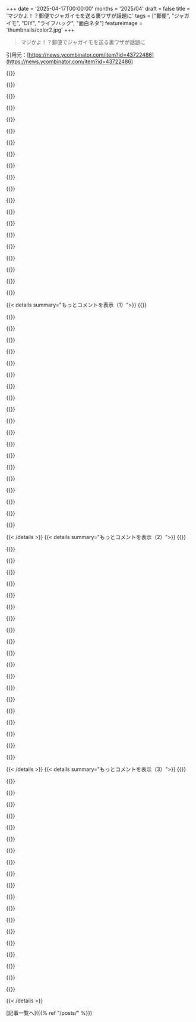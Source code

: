 +++
date = '2025-04-17T00:00:00'
months = '2025/04'
draft = false
title = 'マジかよ！？郵便でジャガイモを送る裏ワザが話題に'
tags = ["郵便", "ジャガイモ", "DIY", "ライフハック", "面白ネタ"]
featureimage = 'thumbnails/color2.jpg'
+++

> マジかよ！？郵便でジャガイモを送る裏ワザが話題に

引用元：[https://news.ycombinator.com/item?id=43722486](https://news.ycombinator.com/item?id=43722486)

{{<matomeQuote body="郵便大好き！うちのママが郵便局で働いてたんだよねー。<br>裏ワザ：第二次世界大戦以降のほとんどのUSの切手は額面がないんだって。eBayで額面の60～75％で古い切手を買えるらしいよ。普通に使えるらしい。<br>ベニヤ板にSharpieで宛名書いたやつをハガキにするのも面白いかも(めっちゃ高くつくけど)。<br>Small Flat Rate Boxの物理学：70lb制限なら、ブラックホールでも入れないと超えられないっしょ。<br>郵便屋さんのために：Medium Flat Rate Boxに1982年以前の銅貨10,000枚詰めると約68lbになるから、別の方法で送ってあげて！" userName="paulkrush" createdAt="2025-04-18T00:03:37" color="#ff5733">}}

{{<matomeQuote body="逆の例：2000年のUSPSの実験から。<br>＞ヘリウム風船。風船に重りが付いてて、住所がマジックで書いてあった。送料は払ってない。担当者は、輸送機が軽くなるからマイナス料金にしてくれって言ったけど笑われたらしい。理由はヘリウム輸送と包装されてないからだって。" userName="Scoundreller" createdAt="2025-04-18T06:42:44" color="">}}

{{<matomeQuote body="同じ記事探してた！画像付きで読みやすいバージョン見つけたよ。<br>https://improbable.com/annals-of-improbable-research-july-au…" userName="timpark" createdAt="2025-04-18T07:42:38" color="#38d3d3">}}

{{<matomeQuote body="https://time.com/archive/6712646/shipping-the-cement-is-in-t…<br>1988年の記事：6000個のコンクリートブロックと4600袋のセメントをエスキモーの村に送る一番安い方法は？郵便で送る！Sam Krogstadって人が、一個ずつ宛名書いて、北極海のWainwrightって場所に送ったんだって。切手代は約45000ドル。他の業者より安かったらしい。<br>郵便局は嬉しくなかったけど、一個あたり70lb以下だから違法じゃないんだって。" userName="drjasonharrison" createdAt="2025-04-19T00:05:30" color="#785bff">}}

{{<matomeQuote body="Krogstad氏は国際郵便の規則をちゃんと確認しなかったんだね。<br>アメリカでTemuみたいなのができたかもしれないのに。" userName="IG_Semmelweiss" createdAt="2025-04-19T01:49:31" color="">}}

{{<matomeQuote body="引っ越しをUSPSでやったよ。結構安かった。<br>アパートがAuke Bay POの真上だったのが良かった。" userName="jachee" createdAt="2025-04-19T04:42:43" color="">}}

{{<matomeQuote body="宅配サービスが重量と容積の両方を料金計算に入れる理由がこれでわかるね。" userName="userbinator" createdAt="2025-04-18T07:22:36" color="#45d325">}}

{{<matomeQuote body="これどういうこと？レモンとかハンマーとか鹿の骨とかをそのまま郵便局に持って行ったの？郵便局員は「箱に入れてください」って言うよね？<br>記事には配達時のことは色々書いてあるけど、発送時のことはほとんど書いてない。USPSの仕組みが違うのかな？鹿の骨とかレモンをそのままポストに入れるのは無理だよね？" userName="skrebbel" createdAt="2025-04-18T19:54:43" color="">}}

{{<matomeQuote body="記事から引用：<br>＞公共のポストに投函するか(入れば)、郵便局で送った(可能なら)。<br>USでは、手紙用のポストと、荷物用のポストがあるよ。荷物は事前にラベルを印刷できるからね。" userName="windhaven" createdAt="2025-04-18T22:41:53" color="#38d3d3">}}

{{<matomeQuote body="＞未開封のミネラルウォーター。<br>翌日、回収を見に行ったら、郵便配達員がラベルを剥がして、飲みながら配達してた。" userName="lelandfe" createdAt="2025-04-18T22:18:04" color="#38d3d3">}}

{{<matomeQuote body="フラットレートが出始めた頃って、確か重量制限なかったんだよね。友達が鉛の人形作ってて、そいつがフラットレートで送ったら80lbsもあったらしい。マジ鉛の塊。偶然かもだけど、数ヶ月後に重量制限ついたんだよね。今でもクソ重いけど。マジ笑える。" userName="chneu" createdAt="2025-04-18T01:50:47" color="">}}

{{<matomeQuote body="重量制限は70ポンド＝31.8kgだよ。鉛は11.35 g/cm^3。小さいフラットレートの箱、21.9 x 13.7 x 4.12 cm = 1236 cm^3 = 14kg。鉛で100%満たして送れるじゃん。タングステンも大丈夫らしいけど23キロになるし、持ち上げるの大変だよ。Medium flat rate box = 95kg；33%鉛とか、45%鉄で送れるね。Large flat rate box = 144kg；22%鉛。" userName="mlyle" createdAt="2025-04-18T04:09:03" color="#ff5c5c">}}

{{<matomeQuote body="（CGS単位は勘弁な、SIに変えるわ。）常温常圧の固体だとオスミウムかイリジウムが最強っぽい。超アクチノイド持ってない限りは。<br>　mass/kg substance<br>　2.57e5 small flat rate box<br>　2.26e5 osmium<br>　2.25e5 iridium<br>　2.65e5 meitnerium (theoretical)<br><br>マイトネリウム合成する金と、秒単位の半減期考えたら、保険と速達マジおすすめ。" userName="Y_Y" createdAt="2025-04-18T12:00:17" color="">}}

{{<matomeQuote body="既知の同位体全部1秒以下じゃん[0]。郵便局着く頃には重量制限以下だよ（で、お前も周りも放射線で死ぬ）。[0] https://en.wikipedia.org/wiki/Meitnerium#Stability_and_half-..." userName="rtkwe" createdAt="2025-04-18T14:13:45" color="#ff5c5c">}}

{{<matomeQuote body="278Mtで何が悪いんだ？4.5秒もあるじゃん。" userName="Y_Y" createdAt="2025-04-18T15:05:00" color="">}}

{{<matomeQuote body="あー、msじゃないの見逃してたわ。でもまだ密度足りなくなるって。Mt一気に作れるとしても。" userName="rtkwe" createdAt="2025-04-18T15:46:02" color="">}}

{{<matomeQuote body="親父が昔、デカめの箱で80年前のUS切手びっしりの荷物受け取ったんだ。2セントから15セントの切手が150枚くらい貼ってあって、数ドル分の送料カバーしてた。<br>で、郵便局が消印押し忘れてて、親父は郵便詐欺することにしたんだと。60セント分くらいの切手を剥がして、俺に手紙送ってきた。それも普通に通ったらしい。" userName="nancyminusone" createdAt="2025-04-18T14:30:27" color="#ff33a1">}}

{{<matomeQuote body="カナダだと市内郵便は消印押されないことよくあるから、切手再利用できるんだよね。親とか祖父母が同じ切手で1年以上手紙送り合ってたよ！" userName="skeeter2020" createdAt="2025-04-18T18:44:12" color="">}}

{{<matomeQuote body="できるからって合法じゃないからな。<br>USA：<br>＞https://www.law.cornell.edu/uscode/text/26/7208<br>＞U.S.C. 7208.4(4)Reuse of stamps(A) Preparation for reuseWillfully removes, or alters the cancellation or defacing marks of, or otherwise prepares, any adhesive stamp, with intent to use, or cause the same to be used, after it has already been used; or(B) TraffickingKnowingly or willfully buys, sells, offers for sale, or gives away, any such washed or restored stamp to any person for use, or knowingly uses the same; or(C) PossessionKnowingly and without lawful excuse (the burden of proof of such excuse being on the accused) has in possession any washed, restored, altered stamp, which has been removed from any vellum, parchment, paper, instrument, writing, package, or article;...shall be guilty of a felony and, upon conviction thereof, shall be fined not more than $10,000, or imprisoned not more than 5 years, or both.<br>＞https://www.law.cornell.edu/cfr/text/27/479.163#:~:text=prev...<br>＞§ 479.163 Reuse of stamps prohibited.A stamp once affixed to one document cannot lawfully be removed and affixed to another. Any person willfully reusing such a stamp shall be subject to the penalty prescribed by 26 U.S.C. 7208.<br>Canada:<br>Section 55 of the Canada Post Corporation Act deals with evading payment of postage, and it is an indictable offence under Section 60, punishable by up to 5 years imprisonment. This means that individuals who intentionally avoid paying for postage or who use the postal service without paying are subject to legal penalties, including potential incarceration.<br>＞https://laws-lois.justice.gc.ca/eng/acts/c-10/FullText.html<br><br>Evading payment of postage55 Every person commits an offence who, for the purpose of evading payment of postage,(a) encloses a letter or any writing intended to serve the purpose of a letter in mail not paid at the rate of postage for letters;(b) uses in payment of postage any previously used postage stamp;" userName="drjasonharrison" createdAt="2025-04-18T23:56:51" color="#ff33a1">}}

{{<matomeQuote body="＞第二次世界大戦以降に発行されたアメリカの切手にはほとんど価値がない。<br>第二次世界大戦以降の切手は、どの国も大体そうだよ。郵便局は、コレクターが新しい切手を買って使わずに保存することを発見したんだ。郵便局にとってはマジでタダ金。多くの国（USPSも含む）は、コレクターに売るために新しいデザインを次々に出してる。俺が子供の頃に集め始めた時、戦後の切手は全部ただの”スープ缶のラベル”だと思って興味なかったわ。" userName="WalterBright" createdAt="2025-04-18T03:50:12" color="#785bff">}}

{{< details summary="もっとコメントを表示（1）">}}
{{<matomeQuote body="そのコメントでTerry Pratchettの「Going Postal」って本を思い出したよ。詐欺師が郵便局の担当になって、切手を売るのがタダでお金になるって気づく話。彼のDiscworldシリーズの中でもお気に入りなんだよね。" userName="retetr" createdAt="2025-04-18T15:16:08" color="#785bff">}}

{{<matomeQuote body="うん、あれって子供向けのシールブックみたいなもんだよね。" userName="WalterBright" createdAt="2025-04-18T16:51:35" color="">}}

{{<matomeQuote body="うちの3歳児が、0.48ドルの切手100枚の本を見つけて、シールだらけのおもちゃを誇らしげに見せてきたことあったわ！" userName="HeyLaughingBoy" createdAt="2025-04-18T16:58:39" color="">}}

{{<matomeQuote body="＞第二次世界大戦以降に発行されたアメリカの切手は、ほとんど額面がないんだよね。<br>「Forever stamps」は2007年に導入されたけど、それ以前に額面がなかった切手って他に何かあったっけ？思い出せないなぁ。" userName="SoftTalker" createdAt="2025-04-18T03:39:19" color="">}}

{{<matomeQuote body="たぶん、古い切手コレクションを額面以下で買えるってことじゃないかな。例えば、この8000枚のコレクションは75ドルだよ。<br>https://www.ebay.com/itm/396477663178<br>写真を見ると、多くが0.01ドル以上の価値があるみたい。キャンセルされてなければ、コレクションをバラして郵便に使えば、何倍にもなるんじゃない？<br>問題は、6セント切手を貼り付けるのに十分な表面積をパッケージに確保することだね。" userName="yojo" createdAt="2025-04-18T05:51:51" color="#ff5733">}}

{{<matomeQuote body="何人かの友達と、小さいフラットレートボックスにオスミウムの塊を入れて送るってアイデアを考えてるんだ。「定額料金、重量無制限」だよね？<br>残念ながら、この実験には数万ドルかかるんだ。いつかチタンで試してみるかも。それなら1万ドルで済む。" userName="iterance" createdAt="2025-04-18T01:50:05" color="#45d325">}}

{{<matomeQuote body="チタンの密度は4.51 g/cm³、オスミウムは22.5 g/cm³だよ。タングステン（19.3 g/cm³）のことかな？" userName="p1mrx" createdAt="2025-04-18T02:12:42" color="#ff5733">}}

{{<matomeQuote body="Midwest Tungstenは1.5インチのキューブ（1 kg）を200ドルで売ってるよ。僕も持ってるし、同じサイズのマグネシウムのキューブも持ってる。見た目は同じだけど、Mgキューブは1/10の重さなんだ。「ほら、キャッチ！」って言って、Wキューブの重さを感じさせてからMgキューブを投げると面白いよ。<br>https://shop.tungsten.com/tungsten-cube/" userName="dreamcompiler" createdAt="2025-04-18T03:43:06" color="#ff5c5c">}}

{{<matomeQuote body="あの7インチのキューブ欲しいけど、35000ドルは高すぎるなぁ。<br>マグネシウムのキューブはどこで手に入れたの？" userName="acjohnson55" createdAt="2025-04-18T03:58:32" color="">}}

{{<matomeQuote body="水を差すようで悪いんだけど、楽しい思考実験だよね。でも郵便局員を傷つけたり、訴訟を起こされたりする可能性もあるから気を付けてね。" userName="ricardobeat" createdAt="2025-04-18T16:52:11" color="">}}

{{<matomeQuote body="もし鉛を使ったら、ビレットは31lbになるし、100ドル以下で調達・発送できると思うよ。Osmiumは約2倍の密度だから、60lbくらいで発送できるんじゃないかな…？数万ドルもしないと思うけど？数百万ドルするんじゃない？たとえば、goldを使ったら、50lbは800ozで、今は3300ドル/ozだから、goldだと264万ドルだよね？Osmiumはgoldより10倍くらいすごいんじゃない？郵便局の保険の100ドルしか戻ってこないのがオチだよ…<br>追記：tungstenを使えば100ドル以下で50lb以上にできるってコメントがあったね。" userName="crdrost" createdAt="2025-04-18T02:16:25" color="">}}

{{<matomeQuote body="Depleted uraniumが一番いいと思うな。核兵器を設計してた研究所に、ドアストッパーとして大きなバー状のものが置いてあったよ。DUは食べたり吸い込んだりしなければ無害だけど、今は微量でも所持するのは違法なんだ。Tungstenの方が少し密度が高くて、入手しやすいのが利点だね。" userName="dreamcompiler" createdAt="2025-04-18T03:50:01" color="#785bff">}}

{{<matomeQuote body="DUって重金属で危険だけど、放射線は危険じゃないんだっけ？" userName="KingMob" createdAt="2025-04-18T07:22:32" color="">}}

{{<matomeQuote body="“forever stamps”のことを言ってるんだと思うよ。first class stampの値段と同じ価値があるやつ。切手の値段が上がって、昔の切手が使いにくくなるのを避けるために作られたんだ。" userName="nativeit" createdAt="2025-04-18T14:10:16" color="#ff33a1">}}

{{<matomeQuote body="Forever stampsが導入されたのは2007年だよ。第二次世界大戦よりずっと後じゃん…" userName="crazygringo" createdAt="2025-04-18T14:14:18" color="">}}

{{<matomeQuote body="数年前は、株に投資するよりForever stampsに投資した方が儲かったんだよ。" userName="wileydragonfly" createdAt="2025-04-18T00:40:55" color="">}}

{{<matomeQuote body="これは元祖Ponzi schemeの計画とほぼ同じだね。問題は、切手を額面に近い値段で現金化するのが難しいってこと。" userName="zoky" createdAt="2025-04-18T01:41:42" color="#ff33a1">}}

{{<matomeQuote body="面白い事実。連邦刑務所（と一部の州刑務所）では、切手帳が実質5ドル札なんだ。みんなポケットに現金の代わりに大量の切手を持ってるんだよ。数年前から切手を現金化するのが難しくなって、切手を郵送してドルで換金する会社が出てきたんだ。切手帳は今でもアメリカの刑務所の通貨だよ。" userName="dvektor" createdAt="2025-04-18T03:10:16" color="#ff5733">}}

{{<matomeQuote body="え、forever stampsって何のためにあるの？eBayで何て検索すればいいの？" userName="IgorPartola" createdAt="2025-04-18T13:13:43" color="">}}

{{<matomeQuote body="子供の頃、ハワイの家族を訪ねた時、庭のココナッツに雨のポートランドの住所をマジックで書いて送ったんだよね。ココナッツは大きくて滑らかなやつで、スーパーにある小さい丸いものじゃなくて、住所を書くスペースも十分あったんだ。家に帰ってきて、大きな鉢に植えて、ランプを吊るして、リビングで結構大きなヤシの木を育てたんだ。" userName="neilv" createdAt="2025-04-17T23:16:24" color="#785bff">}}


{{< /details >}}
{{< details summary="もっとコメントを表示（2）">}}
{{<matomeQuote body="小さい丸いココナッツは、大きいココナッツの殻を取った中身なんだよ。ココナッツと触れ合ったことがない人は驚くかもね。" userName="royal__" createdAt="2025-04-18T17:28:52" color="#ff33a1">}}

{{<matomeQuote body="子供の頃マイアミに少し住んでて、ココナッツには結構触れ合ってたけど、それは知らなかったな。" userName="culi" createdAt="2025-04-19T02:24:57" color="">}}

{{<matomeQuote body="笑、2010年頃にPSUの学生郵便受け取り場所でココナッツを見たのを覚えてるよ。結構みんなやってるんだね。" userName="nightfly" createdAt="2025-04-18T00:02:54" color="">}}

{{<matomeQuote body="ハワイのタイムシェアに泊まったとき、ココナッツを飾り付けて送るアクティビティがあったよ。毎時間10個くらいココナッツを作って送ってたな。ハワイでは結構普通だよ。送れるのはハワイからのロビー活動のおかげだと思う。" userName="jedberg" createdAt="2025-04-18T07:37:57" color="#ff5733">}}

{{<matomeQuote body="最初の投稿でポートランドって言ってるね。PSUはPenn StateじゃなくてPortland Stateのことかも。" userName="CoffeeOnWrite" createdAt="2025-04-18T18:00:10" color="">}}

{{<matomeQuote body="あれ、なんか勘違いしてる？ココナッツを植えたのにヤシの木が生えたってこと？" userName="suriya-ganesh" createdAt="2025-04-18T00:51:31" color="">}}

{{<matomeQuote body="＞ヤシの木(Cocos nucifera)はヤシ科の植物だよ。<br>＞https://en.m.wikipedia.org/wiki/Coconut”," userName="riknos314" createdAt="2025-04-18T00:54:22" color="#785bff">}}

{{<matomeQuote body="ココナッツの木はヤシ科だよ。すべてのココナッツの木はヤシの木だけど、すべてのヤシの木がココナッツを実らせるわけじゃないんだ。" userName="racingmars" createdAt="2025-04-18T00:55:44" color="#ff33a1">}}

{{<matomeQuote body="へー、俺も最初混乱したけど…アメリカでは、ココナッツツリー、パームツリー、ココナッツパームって言葉は同じ意味で使われてるんだって。インドだと、ココナッツツリーはココナッツツリー、アレカヤシはパームって呼ぶらしいよ。" userName="umeshunni" createdAt="2025-04-18T01:30:26" color="">}}

{{<matomeQuote body="＞俺も混乱したけど…アメリカでは、ココナッツツリー、パームツリー、ココナッツパームって言葉は同じ意味で使われてるんだって。”いやいや、まだ勘違いしてるって。ココナッツツリーとパームツリーは別物。ココナッツがなる木じゃないとココナッツツリーとは言えないんだよ。パームツリーは全部”パームツリー”だけどね。典型的なパームツリーはナツメヤシだよね。" userName="thaumasiotes" createdAt="2025-04-18T01:54:03" color="#38d3d3">}}

{{<matomeQuote body="ナツメヤシが典型的なのかは分かんないなー。アブラヤシはパームフルーツを付けるし、そっちの方が一般的かも（それに経済的にも重要）。" userName="rafram" createdAt="2025-04-18T12:56:10" color="#ff5733">}}

{{<matomeQuote body="そして、世界中で心不全の原因になってる。" userName="xeromal" createdAt="2025-04-18T14:07:41" color="">}}

{{<matomeQuote body="パーム核油はそうかもね。パーム油は違うんじゃない？どっちもパームフルーツから採れるけど、よく混同されるんだよね。" userName="rafram" createdAt="2025-04-18T15:51:39" color="#38d3d3">}}

{{<matomeQuote body="パーム核油が食品に使われてるの見たことないな。化粧品に使われるのが一番多いみたい。<br>これって、特定の油が”避けるべき油”リストに入ってる理由をごっちゃにしてるよね。パーム油は、環境問題が原因で悪い評判が立ってるだけで、健康に悪いからじゃないんだよ。でも、そういう心配事が全部”悪い油”リストにまとめられちゃってるんだ。" userName="ricardobeat" createdAt="2025-04-18T17:01:06" color="#ff33a1">}}

{{<matomeQuote body="情報ありがとう！パーム核って、中に入ってる種のこと？" userName="xeromal" createdAt="2025-04-18T15:59:23" color="">}}

{{<matomeQuote body="そうだよ: <br>https://en.m.wikipedia.org/wiki/Palm_kernel" userName="rafram" createdAt="2025-04-18T16:00:42" color="">}}

{{<matomeQuote body="マジで最高の組み合わせじゃん。まじで癒やしとカオスが混ざってる感じ" userName="veunes" createdAt="2025-04-18T06:50:36" color="#ff5733">}}

{{<matomeQuote body="＞ココナッツはさ、大きくて楕円形だったんだって。表面がツルツルで。スーパーにある小さい丸いヤツじゃないんだよ。<br>それって違うものだって言いたいわけ？" userName="thaumasiotes" createdAt="2025-04-18T01:56:30" color="">}}

{{<matomeQuote body="この記事に94件もコメントがあるのに、誰一人として実際にポテトを郵送した人がいないってどういうこと？<br>ウチには住所があるし、誰か送ってくれてもいいし、誰かに送ってもいい。<br>大事なのはこの記事がマジかどうかだよね？誰か一緒に試してみない？" userName="tptacek" createdAt="2025-04-18T03:39:49" color="">}}

{{<matomeQuote body="15年くらい前に似たようなことやったな。<br>郵便局にバナナ持ち込んで、ラベル貼ってもらって送ったんだ。<br>数週間後、モナコにいる友達から連絡があって、友達の母親が郵便受けを確認したら腐ったバナナで手がベタベタになったらしい。マジごめん。" userName="buu700" createdAt="2025-04-18T07:13:48" color="#ff33a1">}}


{{< /details >}}
{{< details summary="もっとコメントを表示（3）">}}
{{<matomeQuote body="＞大事なのはこの記事がマジかどうかだよね？<br>URLがusps.comだから、かなり公式な情報だと思うよ。<br>ココナッツを送ったことはあるけど、うまくいったよ。ポテトはまだないけど。" userName="jedberg" createdAt="2025-04-18T07:39:29" color="">}}

{{<matomeQuote body="ポテトを送ったことあるよ。<br>友達にColumbus Dayを祝うために送ったんだ（当時は彼の残虐行為を見て見ぬふりしてたんだよね。だって、エキゾチックなナス科の植物を大西洋を越えて運んだイタリアのクールなやつだったんだもん）。<br>ちゃんと届いたよ。<br>郵便局員が適切な料金で包んでくれたし。<br>ネットに住所を公開すれば、予想以上にたくさんのポテトが届くと思うよ。" userName="blululu" createdAt="2025-04-18T09:53:21" color="#ff5c5c">}}

{{<matomeQuote body="バナナを郵送したことあるよ。<br>あと、包装なしでペーパーバックの本も送った。<br>Hitchhikers Guide to the Galaxyだったと思う。" userName="fahrnfahrnfahrn" createdAt="2025-04-18T05:04:13" color="">}}

{{<matomeQuote body="バナナを郵送するのは、このスレッドを最初に見たときから気になってたんだ。<br>昔、本でバナナに切手が貼ってある写真を見たことがあって、本当に可能なのかどうか疑問に思ってたんだ。" userName="layman51" createdAt="2025-04-18T06:06:03" color="">}}

{{<matomeQuote body="大学時代にバナナを2本送ったことがあるんだよね。2本目はちゃんと大学から出てUSPS経由で戻ってくるか確認するためだったんだ。" userName="jvoorhis" createdAt="2025-04-19T14:32:31" color="">}}

{{<matomeQuote body="ポテト欲しいな。メール送ったよ。" userName="jakebasile" createdAt="2025-04-18T06:55:31" color="">}}

{{<matomeQuote body="メール受け取ったよ。君にポテトを送ることを約束するよ。" userName="tptacek" createdAt="2025-04-18T18:31:53" color="#45d325">}}

{{<matomeQuote body="USPSの通知サービス[1]に登録してるから、届くメールのスキャン画像が送られてくるんだよね。どんな感じか楽しみだな。<br>[1]: https://www.usps.com/manage/informed-delivery.htm" userName="jakebasile" createdAt="2025-04-18T18:36:13" color="#38d3d3">}}

{{<matomeQuote body="ポテトをダウンロードするなんてありえないでしょ！" userName="timewizard" createdAt="2025-04-18T07:25:30" color="">}}

{{<matomeQuote body="もし国際的にポテトを送るなら、大陸産のポテトと植民地で育ったポテトを交換したいな！" userName="9dev" createdAt="2025-04-18T08:27:02" color="#ff5733">}}

{{<matomeQuote body="君が”ポテトを送る”webappのインスピレーションを与えたって気づいてる？Show HNで見かけるまで約1週間ってとこかな。" userName="HeyLaughingBoy" createdAt="2025-04-18T17:07:11" color="#ff5733">}}

{{<matomeQuote body="ちょっと待って！ここで何百万ドルのスタートアップのアイデアをタダで公開しちゃダメだよ！誰かがもうpota.toを登録してるかも！" userName="eddyfromtheblok" createdAt="2025-04-18T17:21:21" color="#ff5c5c">}}

{{<matomeQuote body="すでにこのアイデアのバージョンはいくつかあるよね！" userName="wrboyce" createdAt="2025-04-18T21:01:28" color="">}}

{{<matomeQuote body="昔、ウェブサイトとかフォーラムを運営してて、数年間シークレットサンタをやったんだ。海外と荷物を送り合ったりして。完全な他人じゃなくて、嫌な人は参加しなくてもよかったんだ（ストーカー被害者もいたから）。海外からピンクのNYの帽子とか、アクリル製の9・11メモリアルとかもらってさ。なんで？って感じだけど。こっちはもちろんclogsを送り返したよ。" userName="Cthulhu_" createdAt="2025-04-18T08:35:08" color="">}}

{{<matomeQuote body="俺は父親支援のSlackに入ってて、定期的にホリデーカードを送り合ってるよ（全員じゃないけどね。でも年間100ドルくらい使ってる気がするな！）" userName="pavel_lishin" createdAt="2025-04-18T16:19:57" color="">}}

{{<matomeQuote body="父親支援のSlackを良くする方法は、定期的にジャガイモを送り合うことだね。" userName="pvg" createdAt="2025-04-19T04:49:00" color="#38d3d3">}}

{{<matomeQuote body="これいくらかかるか調べてみるけど、来年のクリスマスカードはこれで決まりかな" userName="pavel_lishin" createdAt="2025-04-19T14:07:29" color="">}}

{{<matomeQuote body="Promise Keepersだけど、約束の代わりにジャガイモって感じだな。こんなにでんぷん質で健全なものはないだろ。" userName="pvg" createdAt="2025-04-19T05:09:46" color="#38d3d3">}}

{{<matomeQuote body="「次こそは忘れないって（甘い）ジャガイモで約束するよ？」<br>その通り。<br>お墨付き。<br>（ちゃんと準備すれば）食べられる約束" userName="gnabgib" createdAt="2025-04-19T05:13:28" color="">}}

{{<matomeQuote body="ここ20年くらい、ビジネスしてる相手のほとんどはHacker Newsで知り合った人たちだ。他の場所と同じように、自分の本名で投稿してるし。" userName="tptacek" createdAt="2025-04-18T18:58:24" color="">}}


{{< /details >}}


[記事一覧へ]({{% ref "/posts/" %}})
